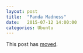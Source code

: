 ```yaml
---
layout: post
title:  "Panda Madness"
date:   2015-07-12 14:00:00
categories: Ubuntu
---
```


This post has [moved][newurl].

[newurl]: http://blog.lieberbiber.de/2015/07/12/panda-madness/
